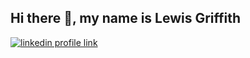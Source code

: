 ## Hi there 👋, my name is Lewis Griffith

[![linkedin profile link](https://img.shields.io/badge/LinkedIn-0077B5?style=for-the-badge&logo=linkedin&logoColor=white)](https://www.linkedin.com/in/lewis-griffith/)
